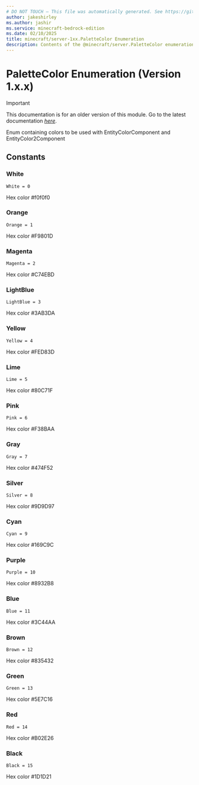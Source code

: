 ```yaml
---
# DO NOT TOUCH — This file was automatically generated. See https://github.com/mojang/minecraftapidocsgenerator to modify descriptions, examples, etc.
author: jakeshirley
ms.author: jashir
ms.service: minecraft-bedrock-edition
ms.date: 02/10/2025
title: minecraft/server-1xx.PaletteColor Enumeration
description: Contents of the @minecraft/server.PaletteColor enumeration (Version 1.x.x).
---
```

# PaletteColor Enumeration (Version 1.x.x)

> [!IMPORTANT]
> This documentation is for an older version of this module. Go to the latest documentation [*here*](../../../scriptapi/minecraft/server/PaletteColor.md).

Enum containing colors to be used with EntityColorComponent and EntityColor2Component

## Constants
### **White**
`White = 0`

Hex color #f0f0f0
### **Orange**
`Orange = 1`

Hex color #F9801D
### **Magenta**
`Magenta = 2`

Hex color #C74EBD
### **LightBlue**
`LightBlue = 3`

Hex color #3AB3DA
### **Yellow**
`Yellow = 4`

Hex color #FED83D
### **Lime**
`Lime = 5`

Hex color #80C71F
### **Pink**
`Pink = 6`

Hex color #F38BAA
### **Gray**
`Gray = 7`

Hex color #474F52
### **Silver**
`Silver = 8`

Hex color #9D9D97
### **Cyan**
`Cyan = 9`

Hex color #169C9C
### **Purple**
`Purple = 10`

Hex color #8932B8
### **Blue**
`Blue = 11`

Hex color #3C44AA
### **Brown**
`Brown = 12`

Hex color #835432
### **Green**
`Green = 13`

Hex color #5E7C16
### **Red**
`Red = 14`

Hex color #B02E26
### **Black**
`Black = 15`

Hex color #1D1D21
